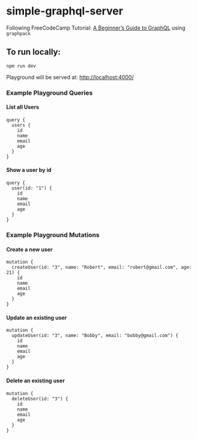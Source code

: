 # simple-graphql-server
Following FreeCodeCamp Tutorial: [A Beginner’s Guide to GraphQL](https://www.freecodecamp.org/news/a-beginners-guide-to-graphql-86f849ce1bec/) using `graphpack`

## To run locally:
`npm run dev`

Playground will be served at: [http://localhost:4000/](http://localhost:4000/)

### Example Playground Queries
#### List all Users
```
query {
  users {
    id
    name
    email
    age
  }
}
```

#### Show a user by id
```
query {
  user(id: "1") {
    id
    name
    email
    age
  }
}
```

### Example Playground Mutations
#### Create a new user
```
mutation {
  createUser(id: "3", name: "Robert", email: "robert@gmail.com", age: 21) {
    id
    name
    email
    age
  }
}
```

#### Update an existing user
```
mutation {
  updateUser(id: "3", name: "Bobby", email: "bobby@gmail.com") {
    id
    name
    email
    age
  }
}
```

#### Delete an existing user
```
mutation {
  deleteUser(id: "3") {
    id
    name
    email
    age
  }
}
```
